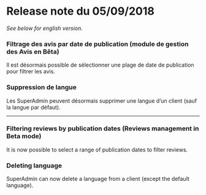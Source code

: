 # Release note du 05/09/2018

*See below for english version.*

### Filtrage des avis par date de publication (module de gestion des Avis en Bêta)

Il est désormais possible de sélectionner une plage de date de publication pour filtrer les avis.

### Suppression de langue

Les SuperAdmin peuvent désormais supprimer une langue d’un client (sauf la langue par défaut).

----

### Filtering reviews by publication dates (Reviews management in Beta mode)

It is now possible to select a range of publication dates to filter reviews.

### Deleting language

SuperAdmin can now delete a language from a client (except the default language).
